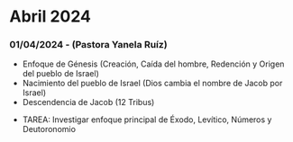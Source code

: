 # Abril 2024

### 01/04/2024 -  (Pastora Yanela Ruíz) 
- Enfoque de Génesis (Creación, Caída del hombre, Redención y Origen del pueblo de Israel)
- Nacimiento del pueblo de Israel (Dios cambia el nombre de Jacob por Israel)
- Descendencia de Jacob (12 Tribus)
+ TAREA: Investigar enfoque principal de Éxodo, Levítico, Números y Deutoronomio
